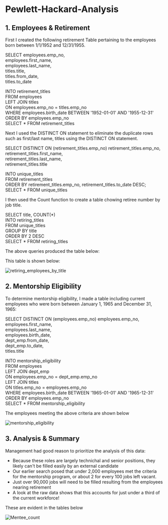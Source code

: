 # Pewlett-Hackard-Analysis  
  
## 1. Employees & Retirement  
  
First I created the following retirement Table pertaining to the employees born between 1/1/1952 and 12/31/1955.  
  
SELECT employees.emp_no,  
    employees.first_name,  
    employees.last_name,  
    titles.title,  
    titles.from_date,  
    titles.to_date  
      
INTO retirement_titles  
FROM employees   
LEFT JOIN titles   
ON employees.emp_no = titles.emp_no   
WHERE employees.birth_date BETWEEN '1952-01-01' AND '1955-12-31'  
ORDER BY employees.emp_no  
SELECT * FROM retirement_titles  


Next I used the DISTINCT ON statement to eliminate the duplicate rows such as first/last name, titles using the DISTINCT ON statement.  

SELECT DISTINCT ON (retirement_titles.emp_no) retirement_titles.emp_no,  
    retirement_titles.first_name,  
    retirement_titles.last_name,  
    retirement_titles.title  
      
INTO unique_titles  
FROM retirement_titles  
ORDER BY retirement_titles.emp_no, retirement_titles.to_date DESC;  
SELECT * FROM unique_titles  

I then used the Count function to create a table chowing retiree number by job title.  
  
SELECT title, COUNT(*)  
INTO retiring_titles  
FROM unique_titles  
GROUP BY title  
ORDER BY 2 DESC  
SELECT * FROM retiring_titles  

The above queries produced the table below:  

  
This table is shown below:  
  
![retiring_employees_by_title](https://user-images.githubusercontent.com/91306342/150102475-80dcd2c2-d816-4cdf-9210-ffba6d1c1915.png)
  
  
## 2. Mentorship Eligibility  

To determine mentorship eligibility, I made a table including current employees who were born between January 1, 1965 and December 31, 1965:  
  
SELECT DISTINCT ON (employees.emp_no) employees.emp_no,  
	employees.first_name,  
	employees.last_name,  
	employees.birth_date,  
	dept_emp.from_date,  
	dept_emp.to_date,  
	titles.title  
      
INTO mentorship_eligibility  
FROM employees  
LEFT JOIN dept_emp  
ON employees.emp_no = dept_emp.emp_no  
LEFT JOIN titles  
ON titles.emp_no = employees.emp_no  
WHERE employees.birth_date BETWEEN '1965-01-01' AND '1965-12-31'  
ORDER BY employees.emp_no  
SELECT * FROM mentorship_eligibility  
  
The employees meeting the above criteria are shown below

![mentorship_eligibility](https://user-images.githubusercontent.com/91306342/150105608-11328dc3-e2a8-4a85-9375-de0f9244815f.PNG)


## 3. Analysis & Summary  

Management had good reason to prioritize the analysis of this data:  

- Because these roles are largely technichal and senior positions, they likely can't be filled easily by an external candidate  
- Our earlier search posed that under 2,000 employees met the criteria for the mentorship program, or about 2 for every 100 jobs left vacant.  
- Just over 90,000 jobs will need to be filled resulting from the employees nearing retirement  
- A look at the raw data shows that this accounts for just under a third of the current workforce!  

These are evident in the tables below

![Mentee_count](https://user-images.githubusercontent.com/91306342/150113442-7ffedff7-9baa-464f-981e-ed39e6870942.PNG)




